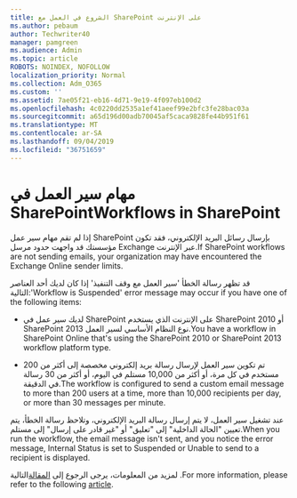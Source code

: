 ```yaml
---
title: الشروع في العمل مع SharePoint على الإنترنت
ms.author: pebaum
author: Techwriter40
manager: pamgreen
ms.audience: Admin
ms.topic: article
ROBOTS: NOINDEX, NOFOLLOW
localization_priority: Normal
ms.collection: Adm_O365
ms.custom: ''
ms.assetid: 7ae05f21-eb16-4d71-9e19-4f097eb100d2
ms.openlocfilehash: 4c0220dd2535a1ef41aeef99e2bfc3fe28bac03a
ms.sourcegitcommit: a65d196d00adb70045af5caca9828fe44b951f61
ms.translationtype: MT
ms.contentlocale: ar-SA
ms.lasthandoff: 09/04/2019
ms.locfileid: "36751659"
---
```

# <a name="workflows-in-sharepoint"></a><span data-ttu-id="35dda-102">مهام سير العمل في SharePoint</span><span class="sxs-lookup"><span data-stu-id="35dda-102">Workflows in SharePoint</span></span>

<span data-ttu-id="35dda-103">إذا لم تقم مهام سير عمل SharePoint بإرسال رسائل البريد الإلكتروني، فقد تكون مؤسستك قد واجهت حدود مرسل Exchange عبر الإنترنت.</span><span class="sxs-lookup"><span data-stu-id="35dda-103">If SharePoint workflows are not sending emails, your organization may have encountered the Exchange Online sender limits.</span></span>

<span data-ttu-id="35dda-104">قد تظهر رسالة الخطأ 'سير العمل مع وقف التنفيذ' إذا كان لديك أحد العناصر التالية:</span><span class="sxs-lookup"><span data-stu-id="35dda-104">'Workflow is Suspended' error message may occur if you have one of the following items:</span></span>

- <span data-ttu-id="35dda-105">لديك سير عمل في SharePoint على الإنترنت الذي يستخدم SharePoint 2010 أو SharePoint 2013 نوع النظام الأساسي لسير العمل.</span><span class="sxs-lookup"><span data-stu-id="35dda-105">You have a workflow in SharePoint Online that's using the SharePoint 2010 or SharePoint 2013 workflow platform type.</span></span>

- <span data-ttu-id="35dda-106">تم تكوين سير العمل لإرسال رسالة بريد إلكتروني مخصصة إلى أكثر من 200 مستخدم في كل مرة، أو أكثر من 10,000 مستلم في اليوم، أو أكثر من 30 رسالة في الدقيقة.</span><span class="sxs-lookup"><span data-stu-id="35dda-106">The workflow is configured to send a custom email message to more than 200 users at a time, more than 10,000 recipients per day, or more than 30 messages per minute.</span></span>

<span data-ttu-id="35dda-107">عند تشغيل سير العمل، لا يتم إرسال رسالة البريد الإلكتروني، وتلاحظ رسالة الخطأ، يتم تعيين "الحالة الداخلية" إلى "تعليق" أو "غير قادر على إرسال" إلى مستلم.</span><span class="sxs-lookup"><span data-stu-id="35dda-107">When you run the workflow, the email message isn't sent, and you notice the error message, Internal Status is set to Suspended or Unable to send to a recipient is displayed.</span></span>

<span data-ttu-id="35dda-108">لمزيد من المعلومات، يرجى الرجوع إلى [المقالة](https://docs.microsoft.com/sharepoint/support/workflows/configured-workflow-fails-running)التالية .</span><span class="sxs-lookup"><span data-stu-id="35dda-108">For more information, please refer to the following [article](https://docs.microsoft.com/sharepoint/support/workflows/configured-workflow-fails-running).</span></span>

